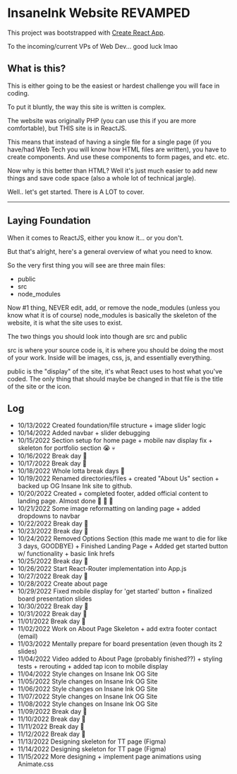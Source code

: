 # InsaneInk Website REVAMPED

This project was bootstrapped with [Create React App](https://github.com/facebook/create-react-app).

To the incoming/current VPs of Web Dev... good luck lmao

## What is this?

This is either going to be the easiest or hardest challenge you will face in coding.

To put it bluntly, the way this site is written is complex.

The website was originally PHP (you can use this if you are more comfortable), but THIS site is in ReactJS.

This means that instead of having a single file for a single page (if you have/had Web Tech you will know how HTML files are written), you have to create components.
And use these components to form pages, and etc. etc.

Now why is this better than HTML? Well it's just much easier to add new things and save code space (also a whole lot of technical jargle).

Well.. let's get started. There is A LOT to cover.

-----------------------------------------------------------------------------------------------------------------------------

## Laying Foundation

When it comes to ReactJS, either you know it... or you don't.

But that's alright, here's a general overview of what you need to know.

So the very first thing you will see are three main files:
- public
- src
- node_modules

Now #1 thing, NEVER edit, add, or remove the node_modules (unless you know what it is of course)
node_modules is basically the skeleton of the website, it is what the site uses to exist.

The two things you should look into though are src and public

src is where your source code is, it is where you should be doing the most of your work. Inside will be images, css, js, and essentially everything.

public is the "display" of the site, it's what React uses to host what you've coded. The only thing that should maybe be changed in that file is the title of the site or the icon.

## Log
- 10/13/2022 Created foundation/file structure + image slider logic
- 10/14/2022 Added navbar + slider debugging
- 10/15/2022 Section setup for home page + mobile nav display fix + skeleton for portfolio section :sob: :skull:
- 10/16/2022 Break day :bust_in_silhouette:
- 10/17/2022 Break day :bust_in_silhouette:
- 10/18/2022 Whole lotta break days :bust_in_silhouette:
- 10/19/2022 Renamed directories/files + created "About Us" section + backed up OG Insane Ink site to github.
- 10/20/2022 Created + completed footer, added official content to landing page. Almost done :tada: :tada: :tada:
- 10/21/2022 Some image reformatting on landing page + added dropdowns to navbar
- 10/22/2022 Break day :bust_in_silhouette:
- 10/23/2022 Break day :bust_in_silhouette:
- 10/24/2022 Removed Options Section (this made me want to die for like 3 days, GOODBYE) + Finished Landing Page + Added get started button w/ functionality + basic link hrefs
- 10/25/2022 Break day :bust_in_silhouette:
- 10/26/2022 Start React-Router implementation into App.js
- 10/27/2022 Break day :bust_in_silhouette:
- 10/28/2022 Create about page
- 10/29/2022 Fixed mobile display for 'get started' button + finalized board presentation slides
- 10/30/2022 Break day :bust_in_silhouette:
- 10/31/2022 Break day :bust_in_silhouette:
- 11/01/2022 Break day :bust_in_silhouette:
- 11/02/2022 Work on About Page Skeleton + add extra footer contact (email)
- 11/03/2022 Mentally prepare for board presentation (even though its 2 slides)
- 11/04/2022 Video added to About Page (probably finished??) + styling tests + rerouting + added tap icon to mobile display
- 11/04/2022 Style changes on Insane Ink OG Site
- 11/05/2022 Style changes on Insane Ink OG Site
- 11/06/2022 Style changes on Insane Ink OG Site
- 11/07/2022 Style changes on Insane Ink OG Site
- 11/08/2022 Style changes on Insane Ink OG Site
- 11/09/2022 Break day :bust_in_silhouette:
- 11/10/2022 Break day :bust_in_silhouette:
- 11/11/2022 Break day :bust_in_silhouette:
- 11/12/2022 Break day :bust_in_silhouette:
- 11/13/2022 Designing skeleton for TT page (Figma)
- 11/14/2022 Designing skeleton for TT page (Figma)
- 11/15/2022 More designing + implement page animations using Animate.css